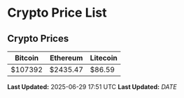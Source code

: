 # Crypto Price List

## Crypto Prices
| Bitcoin | Ethereum | Litecoin |
| ------- | -------- | -------- |
| $107392 | $2435.47 | $86.59 |
**Last Updated:** 2025-06-29 17:51 UTC
**Last Updated:** $DATE$
